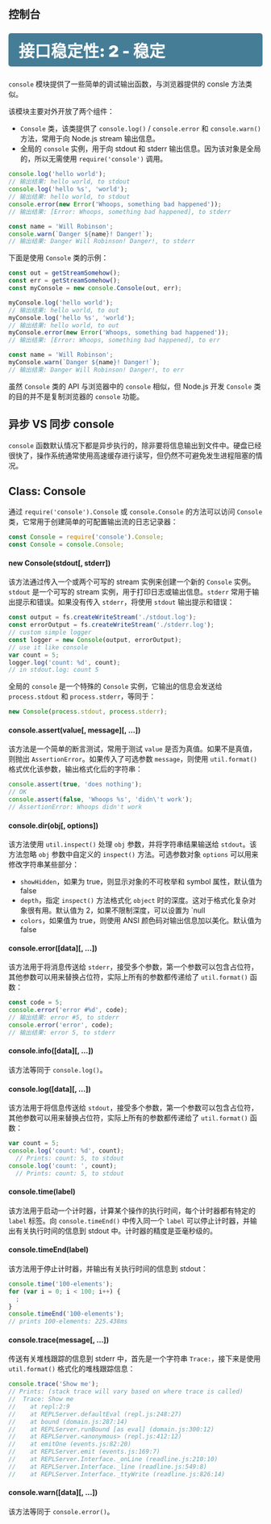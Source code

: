 ## 控制台

<div class="s s2"></div>

`console` 模块提供了一些简单的调试输出函数，与浏览器提供的 consle 方法类似。

该模块主要对外开放了两个组件：

- `Console` 类，该类提供了 `console.log()` / `console.error` 和 `console.warn()` 方法，常用于向 Node.js stream 输出信息。
- 全局的 `console` 实例，用于向 stdout 和 stderr 输出信息。因为该对象是全局的，所以无需使用 `require('console')` 调用。

```js
console.log('hello world');
// 输出结果: hello world, to stdout
console.log('hello %s', 'world');
// 输出结果: hello world, to stdout
console.error(new Error('Whoops, something bad happened'));
// 输出结果: [Error: Whoops, something bad happened], to stderr

const name = 'Will Robinson';
console.warn(`Danger ${name}! Danger!`);
// 输出结果: Danger Will Robinson! Danger!, to stderr
```

下面是使用 `Console` 类的示例：

```js
const out = getStreamSomehow();
const err = getStreamSomehow();
const myConsole = new console.Console(out, err);

myConsole.log('hello world');
// 输出结果: hello world, to out
myConsole.log('hello %s', 'world');
// 输出结果: hello world, to out
myConsole.error(new Error('Whoops, something bad happened'));
// 输出结果: [Error: Whoops, something bad happened], to err

const name = 'Will Robinson';
myConsole.warn(`Danger ${name}! Danger!`);
// 输出结果: Danger Will Robinson! Danger!, to err
```

虽然 `Console` 类的 API 与浏览器中的 `console` 相似，但 Node.js 开发 `Console` 类的目的并不是复制浏览器的 `console` 功能。

## 异步 VS 同步 console

`console` 函数默认情况下都是异步执行的，除非要将信息输出到文件中。硬盘已经很快了，操作系统通常使用高速缓存进行读写，但仍然不可避免发生进程阻塞的情况。

## Class: Console

通过 `require('console').Console` 或 `console.Console` 的方法可以访问 `Console` 类，它常用于创建简单的可配置输出流的日志记录器：

```js
const Console = require('console').Console;
const Console = console.Console;
```

#### new Console(stdout[, stderr])

该方法通过传入一个或两个可写的 stream 实例来创建一个新的 `Console` 实例。`stdout` 是一个可写的 stream 实例，用于打印日志或输出信息。`stderr` 常用于输出提示和错误。如果没有传入 `stderr`，将使用 `stdout` 输出提示和错误：

```js
const output = fs.createWriteStream('./stdout.log');
const errorOutput = fs.createWriteStream('./stderr.log');
// custom simple logger
const logger = new Console(output, errorOutput);
// use it like console
var count = 5;
logger.log('count: %d', count);
// in stdout.log: count 5
```

全局的 `console` 是一个特殊的 `Console` 实例，它输出的信息会发送给 `process.stdout` 和 `process.stderr`，等同于：

```js
new Console(process.stdout, process.stderr);
```

#### console.assert(value[, message][, ...])

该方法是一个简单的断言测试，常用于测试 `value` 是否为真值。如果不是真值，则抛出 `AssertionError`。如果传入了可选参数 `message`，则使用 `util.format()` 格式优化该参数，输出格式化后的字符串：

```js
console.assert(true, 'does nothing');
// OK
console.assert(false, 'Whoops %s', 'didn\'t work');
// AssertionError: Whoops didn't work
```

#### console.dir(obj[, options])

该方法使用 `util.inspect()` 处理 `obj` 参数，并将字符串结果输送给 `stdout`。该方法忽略 `obj` 参数中自定义的 `inspect()` 方法。可选参数对象 `options` 可以用来修改字符串某些部分：

- `showHidden`，如果为 true，则显示对象的不可枚举和 symbol 属性，默认值为 false
- `depth`，指定 `inspect()` 方法格式化 `object` 时的深度。这对于格式化复杂对象很有用。默认值为 2，如果不限制深度，可以设置为 `null
- `colors`，如果值为 true，则使用 ANSI 颜色码对输出信息加以美化。默认值为 false

#### console.error([data][, ...])

该方法用于将消息传送给 `stderr`，接受多个参数，第一个参数可以包含占位符，其他参数可以用来替换占位符，实际上所有的参数都传递给了 `util.format()` 函数：

```js
const code = 5;
console.error('error #%d', code);
// 输出结果: error #5, to stderr
console.error('error', code);
// 输出结果: error 5, to stderr
```

#### console.info([data][, ...])

该方法等同于 `console.log()`。

#### console.log([data][, ...])

该方法用于将信息传送给 `stdout`，接受多个参数，第一个参数可以包含占位符，其他参数可以用来替换占位符，实际上所有的参数都传递给了 `util.format()` 函数：

```js
var count = 5;
console.log('count: %d', count);
  // Prints: count: 5, to stdout
console.log('count: ', count);
  // Prints: count: 5, to stdout
```

#### console.time(label)

该方法用于启动一个计时器，计算某个操作的执行时间，每个计时器都有特定的 `label` 标签。向 `console.timeEnd()` 中传入同一个 `label` 可以停止计时器，并输出有关执行时间的信息到 stdout 中。计时器的精度是亚毫秒级的。

#### console.timeEnd(label)

该方法用于停止计时器，并输出有关执行时间的信息到 stdout：

```js
console.time('100-elements');
for (var i = 0; i < 100; i++) {
  ;
}
console.timeEnd('100-elements');
// prints 100-elements: 225.438ms
```

#### console.trace(message[, ...])

传送有关堆栈跟踪的信息到 stderr 中，首先是一个字符串 `Trace:`，接下来是使用 `util.format()` 格式化的堆栈跟踪信息：

```js
console.trace('Show me');
// Prints: (stack trace will vary based on where trace is called)
//  Trace: Show me
//    at repl:2:9
//    at REPLServer.defaultEval (repl.js:248:27)
//    at bound (domain.js:287:14)
//    at REPLServer.runBound [as eval] (domain.js:300:12)
//    at REPLServer.<anonymous> (repl.js:412:12)
//    at emitOne (events.js:82:20)
//    at REPLServer.emit (events.js:169:7)
//    at REPLServer.Interface._onLine (readline.js:210:10)
//    at REPLServer.Interface._line (readline.js:549:8)
//    at REPLServer.Interface._ttyWrite (readline.js:826:14)
```

#### console.warn([data][, ...])

该方法等同于 `console.error()`。

<style>
.s {
    margin: 1.5rem 0;
    padding: 10px 20px;
    color: white;
    border-radius: 5px;
}
.s:before {
    display: block;
    font-size: 2rem;
    font-weight: 900;
}
.s0 {
    background-color: #C04848;
}
.s0:before {
    content: "接口稳定性: 0 - 已过时";
}
.s1 {
    background-color: #F07241;
}
.s1:before {
    content: "接口稳定性: 1 - 实验中";
}
.s2 {
    background-color: #457D97;
}
.s2:before {
    content: "接口稳定性: 2 - 稳定";
}
.s3 {
    background-color: #14C3A2;
}
.s3:before {
    content: "接口稳定性: 3 - 已锁定";
}
</style>